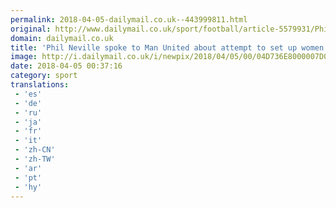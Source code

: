 ```yaml
---
permalink: 2018-04-05-dailymail.co.uk--443999811.html
original: http://www.dailymail.co.uk/sport/football/article-5579931/Phil-Neville-spoke-Manchester-United-clubs-attempt-set-womens-team.html?ITO=1490&ns_mchannel=rss&ns_campaign=1490
domain: dailymail.co.uk
title: 'Phil Neville spoke to Man United about attempt to set up women''s team'
image: http://i.dailymail.co.uk/i/newpix/2018/04/05/00/04D736E8000007D0-0-image-a-18_1522884392114.jpg
date: 2018-04-05 00:37:16
category: sport
translations: 
 - 'es'
 - 'de'
 - 'ru'
 - 'ja'
 - 'fr'
 - 'it'
 - 'zh-CN'
 - 'zh-TW'
 - 'ar'
 - 'pt'
 - 'hy'
---
```


